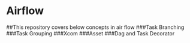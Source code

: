 # Airflow 
##This repository covers below concepts in air flow
###Task Branching
###Task Grouping
###Xcom
###Asset
###Dag and Task Decorator
